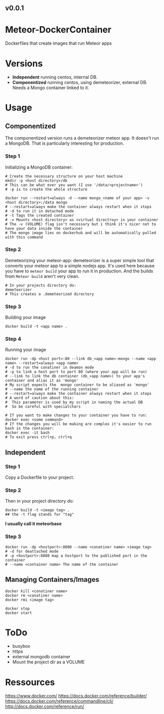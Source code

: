 ## v0.0.1
# Meteor-DockerContainer
Dockerfiles that create images that run Meteor apps

# Versions
* **Independent** running centos, internal DB.
* **Componentized** running centos, using demeteorizer, external DB. Needs a Mongo container linked to it.

# Usage
## Componentized
The componentized version runs a demeteorizer meteor app.
It doesn't run a MongoDB.
That is particularly interesting for production.

### Step 1
Initializing a MongoDB container:
```
# Create the necessary structure on your host machine
mkdir -p <host directory>/db
# This can be what ever you want (I use '/data/<projectname>')
# -p is to create the whole structure

docker run --restart=always -d --name mongo_<name of your app> -v <host directory>:/data mongo
# --restart=always make the container always restart when it stops
# -d to run it in detached mode
# -t Tags the created container
# -v Mounts <host directory> as <virtual directroy> in your container
# The -v (VOLUME) flag isn't necessary but i think it's nicer not to have your data inside the container
# The mongo image lies on dockerhub and will be automatically pulled with this command
```

### Step 2
Demeteorizing your meteor-app:
demeteorizer is a super simple tool that converts your meteor app to a simple nodejs app.
It's used here because you have to `meteor build` your app to run it in production.
And the builds from `Meteor build` aren't very clean.
```
# In your projects directory do:
demeteorizer
# This creates a .demeteorized directory
```

### Step 3
Building your image
```
docker build -t <app name> .
```

### Step 4
Running your image
```
docker run -dp <host port>:80 --link db_<app name>:mongo --name <app name> --restart=always <app name>
# -d to run the conatiner in deamon mode
# -p to link a host port to port 80 (where your app will be run)
# --link to link the db container (db_<app name>) to your app's container and alias it as 'mongo'
# My script expects the  mongo container to be aliased as 'mongo'
# --name the name of the running container
# --restart=always make the container always restart when it stops
# A word of caution about this:
#  This parameter is used by my script in naming the actual DB
#  So be careful with specialchars

# If you want to make changes to your container you have to run:
docker exec <some command>
# If the changes you will be making are complex it's easier to run bash in the container:
docker exec -it bash
# To exit press ctrl+p, ctrl+q
```

## Independent
### Step 1
Copy a Dockerfile to your project.

### Step 2
Then in your project directory do:
```
docker build -t <image tag> .
## the -t flag stands for "tag"
```
**I usually call it meteorbase**

### Step 3
```
docker run -dp <hostport>:8080 --name <conatiner name> <image tag>
# -d for deattached mode
# -p <hostport>:8080 map a hostport to the published port in the container
# --name <container name> The name of the container
```

## Managing Containers/Images
```
docker kill <conatiner name>
docker rm <conatiner name>
docker rmi <image tag>

docker stop
docker start
```

# ToDo
* busybox
* https
* external mongodb container
* Mount the project dir as a VOLUME

# Ressources
https://www.docker.com/
https://docs.docker.com/reference/builder/
https://docs.docker.com/reference/commandline/cli/
http://docs.docker.com/reference/run/
